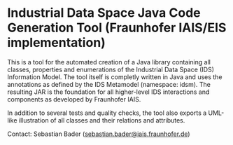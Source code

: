 # Industrial Data Space Java Code Generation Tool (Fraunhofer IAIS/EIS implementation)

This is a tool for the automated creation of a Java library containing all classes, properties and enumerations of the Industrial Data Space (IDS) Information Model. The tool itself is completly written in Java and uses the annotations as defined by the IDS Metamodel (namespace: idsm). The resulting JAR is the foundation for all higher-level IDS interactions and components as developed by Fraunhofer IAIS.

In addition to several tests and quality checks, the tool also exports a UML-like illustration of all classes and their relations and attributes.

Contact: Sebastian Bader (sebastian.bader@iais.fraunhofer.de)
